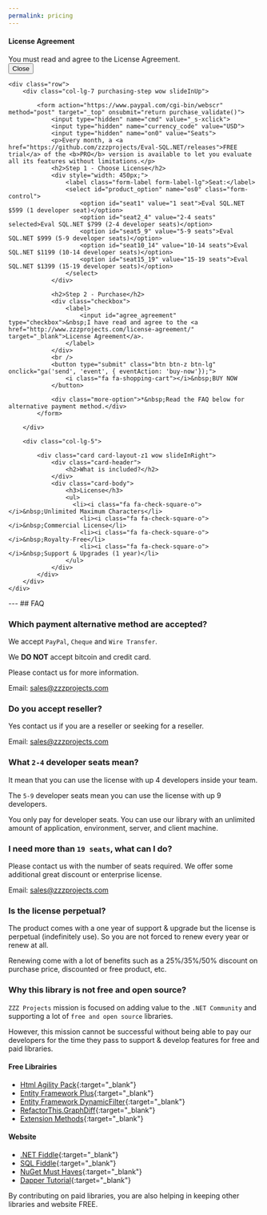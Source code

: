 ```yaml
---
permalink: pricing
---
```

<!-- validation !-->
<div id="error_validation" class="modal fade" tabindex="-1" role="dialog" aria-labelledby="modal_agreement" aria-hidden="true">
	<div class="modal-dialog" role="document">
		<div class="modal-content">
			<div class="modal-header">
				<h4 class="modal-title" id="modal_agreement">License Agreement</h4>
			</div>
			<div class="modal-body bg-danger">
				You must read and agree to the License Agreement.
			</div>
			<div class="modal-footer">
				<button type="button" class="btn btn-secondary" data-dismiss="modal">Close</button>
			</div>
		</div>
	</div>
</div>


<div class="container">

	<div class="row">
		<div class="col-lg-7 purchasing-step wow slideInUp">

			<form action="https://www.paypal.com/cgi-bin/webscr" method="post" target="_top" onsubmit="return purchase_validate()">
				<input type="hidden" name="cmd" value="_s-xclick">
				<input type="hidden" name="currency_code" value="USD">
				<input type="hidden" name="on0" value="Seats">
				<p>Every month, a <a href="https://github.com/zzzprojects/Eval-SQL.NET/releases">FREE trial</a> of the <b>PRO</b> version is available to let you evaluate all its features without limitations.</p>
				<h2>Step 1 - Choose License</h2>
				<div style="width: 450px;">
					<label class="form-label form-label-lg">Seat:</label> 
					<select id="product_option" name="os0" class="form-control">
						<option id="seat1" value="1 seat">Eval SQL.NET $599 (1 developer seat)</option>
						<option id="seat2_4" value="2-4 seats" selected>Eval SQL.NET $799 (2-4 developer seats)</option>
						<option id="seat5_9" value="5-9 seats">Eval SQL.NET $999 (5-9 developer seats)</option>
						<option id="seat10_14" value="10-14 seats">Eval SQL.NET $1199 (10-14 developer seats)</option>
						<option id="seat15_19" value="15-19 seats">Eval SQL.NET $1399 (15-19 developer seats)</option>
					</select> 
				</div>
				
				<h2>Step 2 - Purchase</h2>
				<div class="checkbox">
					<label>
						<input id="agree_agreement" type="checkbox">&nbsp;I have read and agree to the <a href="http://www.zzzprojects.com/license-agreement/" target="_blank">License Agreement</a>.
					</label>
				</div>
				<br />
				<button type="submit" class="btn btn-z btn-lg" onclick="ga('send', 'event', { eventAction: 'buy-now'});">
					<i class="fa fa-shopping-cart"></i>&nbsp;BUY NOW
				</button>
				
				<div class="more-option">*&nbsp;Read the FAQ below for alternative payment method.</div>				
			</form>
			
		</div>
	
		<div class="col-lg-5">
		
			<div class="card card-layout-z1 wow slideInRight">
				<div class="card-header">
					<h2>What is included?</h2>
				</div>
				<div class="card-body">
					<h3>License</h3>
					<ul>
                      <li><i class="fa fa-check-square-o"></i>&nbsp;Unlimited Maximum Characters</li>
						<li><i class="fa fa-check-square-o"></i>&nbsp;Commercial License</li>
						<li><i class="fa fa-check-square-o"></i>&nbsp;Royalty-Free</li>
						<li><i class="fa fa-check-square-o"></i>&nbsp;Support & Upgrades (1 year)</li>
					</ul>
				</div>
			</div>
		</div>
	</div>
</div>

<div class="container section-faq wow slideInUp">
	<div markdown="1">
---
## FAQ

### Which payment alternative method are accepted?
We accept `PayPal`, `Cheque` and `Wire Transfer`.

We **DO NOT** accept bitcoin  and credit card.

Please contact us for more information.

Email: <a href="mailto:sales@zzzprojects.com">sales@zzzprojects.com</a>

### Do you accept reseller?
Yes contact us if you are a reseller or seeking for a reseller.

Email: <a href="mailto:sales@zzzprojects.com">sales@zzzprojects.com</a>

### What `2-4` developer seats mean?
It mean that you can use the license with up 4 developers inside your team.

The `5-9` developer seats mean you can use the license with up 9 developers.

You only pay for developer seats. You can use our library with an unlimited amount of application, environment, server, and client machine.

### I need more than `19 seats`, what can I do?
Please contact us with the number of seats required. We offer some additional great discount or enterprise license.

Email: <a href="mailto:sales@zzzprojects.com">sales@zzzprojects.com</a>

### Is the license perpetual?
The product comes with a one year of support & upgrade but the license is perpetual (indefinitely use). So you are not forced to renew every year or renew at all.

Renewing come with a lot of benefits such as a 25%/35%/50% discount on purchase price, discounted or free product, etc.

### Why this library is not free and open source?
`ZZZ Projects` mission is focused on adding value to the `.NET Community` and supporting a lot of `free and open source` libraries.

However, this mission cannot be successful without being able to pay our developers for the time they pass to support & develop features for free and paid libraries.

#### Free Librairies

- [Html Agility Pack](http://html-agility-pack.net/){:target="_blank"}
- [Entity Framework Plus](http://entityframework-plus.net/){:target="_blank"}
- [Entity Framework DynamicFilter](https://github.com/zzzprojects/EntityFramework.DynamicFilters){:target="_blank"}
- [RefactorThis.GraphDiff](https://github.com/zzzprojects/GraphDiff){:target="_blank"}
- [Extension Methods](https://github.com/zzzprojects/Z.ExtensionMethods){:target="_blank"}

#### Website

- [.NET Fiddle](https://dotnetfiddle.net/){:target="_blank"}
- [SQL Fiddle](http://sqlfiddle.com/){:target="_blank"}
- [NuGet Must Haves](http://nugetmusthaves.com/){:target="_blank"}
- [Dapper Tutorial](http://dapper-tutorial.net/){:target="_blank"}

By contributing on paid libraries, you are also helping in keeping other libraries and website FREE.

</div>
</div>

<style>
.purchasing-step {
	margin-top: 60px;
}
.purchasing-step h2 {
	padding-bottom: 5px;
	margin-bottom: 20px;
	margin-top: 40px;
	font-size: 2.5rem;
	border-bottom: 1px solid #ddd;
}
.purchasing-step .more-option {
	font-style: italic;
	margin-top: 40px;
	margin-bottom: 40px;
}






</style>

<script>
function purchase_validate() {
	if($("#agree_agreement").prop('checked')) {
		return true;
	}

	$("#error_validation").modal('show')
	return false;
}
function selectProduct() {
	if($("#provider_type").val() == "TSCGQDC4YR2MQ") {
		$("#seat1").html("Eval SQL.NET $799 (1 developer seat)");
		$("#seat2_4").html("Eval SQL.NET $999 (2-4 developer seats)");
		$("#seat5_9").html("Eval SQL.NET $1199 (5-9 developer seats)");
		$("#seat10_14").html("Eval SQL.NET $1399 (10-14 developer seats)");
		$("#seat15_19").html("Eval SQL.NET $1599 (15-19 developer seats)");
	}
	else {
		$("#seat1").html("Eval SQL.NET $599 (1 developer seat)");
		$("#seat2_4").html("Eval SQL.NET $799 (2-4 developer seats)");
		$("#seat5_9").html("Eval SQL.NET $999 (5-9 developer seats)");
		$("#seat10_14").html("Eval SQL.NET $1199 (10-14 developer seats)");
		$("#seat15_19").html("Eval SQL.NET $1399 (15-19 developer seats)");
	}
}

selectProduct();
</script>